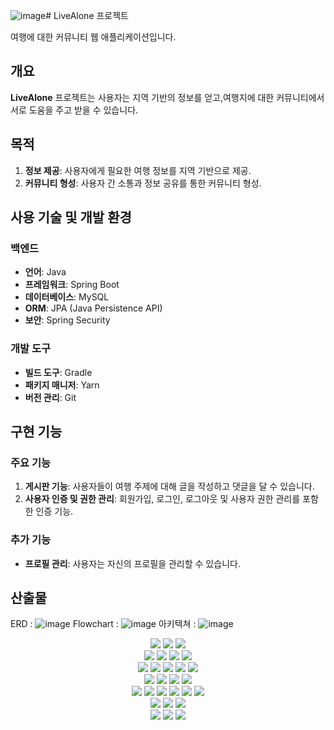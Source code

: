 ![image](https://github.com/dlaudfuf33/livealone/assets/100833610/efc9a037-799c-4e10-abaf-456c88babc92)# LiveAlone 프로젝트

여행에 대한 커뮤니티 웹 애플리케이션입니다.

## 개요

**LiveAlone** 프로젝트는 사용자는 지역 기반의 정보를 얻고,여행지에 대한 커뮤니티에서 서로 도움을 주고 받을 수 있습니다.

## 목적

1. **정보 제공**: 사용자에게 필요한 여행 정보를 지역 기반으로 제공.
2. **커뮤니티 형성**: 사용자 간 소통과 정보 공유를 통한 커뮤니티 형성.


## 사용 기술 및 개발 환경

### 백엔드
- **언어**: Java
- **프레임워크**: Spring Boot
- **데이터베이스**: MySQL
- **ORM**: JPA (Java Persistence API)
- **보안**: Spring Security

### 개발 도구
- **빌드 도구**: Gradle
- **패키지 매니저**: Yarn
- **버전 관리**: Git

## 구현 기능

### 주요 기능
1. **게시판 기능**: 사용자들이 여행 주제에 대해 글을 작성하고 댓글을 달 수 있습니다.
3. **사용자 인증 및 권한 관리**: 회원가입, 로그인, 로그아웃 및 사용자 권한 관리를 포함한 인증 기능.

### 추가 기능
- **프로필 관리**: 사용자는 자신의 프로필을 관리할 수 있습니다.


## 산출물
ERD :
![image](https://github.com/dlaudfuf33/livealone/assets/100833610/977990af-143e-4aec-bf0d-14e580d9eb95)
Flowchart : 
![image](https://github.com/dlaudfuf33/livealone/assets/100833610/3d095940-d7db-4073-a715-d66b65dd2e96)
아키텍쳐 : 
![image](https://github.com/dlaudfuf33/livealone/assets/100833610/a3ebae27-3df7-4bff-985f-6b2bacfdee3f)

      
<div align=center> 
  <img src="https://img.shields.io/badge/java-007396?style=for-the-badge&logo=java&logoColor=white"> 
  <img src="https://img.shields.io/badge/c++-00599C?style=for-the-badge&logo=c%2B%2B&logoColor=white">
  <img src="https://img.shields.io/badge/python-3776AB?style=for-the-badge&logo=python&logoColor=white"> 
  <br>
  
  <img src="https://img.shields.io/badge/html5-E34F26?style=for-the-badge&logo=html5&logoColor=white"> 
  <img src="https://img.shields.io/badge/css-1572B6?style=for-the-badge&logo=css3&logoColor=white"> 
  <img src="https://img.shields.io/badge/javascript-F7DF1E?style=for-the-badge&logo=javascript&logoColor=black"> 
  <img src="https://img.shields.io/badge/jquery-0769AD?style=for-the-badge&logo=jquery&logoColor=white">
  <br>
  
  <img src="https://img.shields.io/badge/oracle-F80000?style=for-the-badge&logo=oracle&logoColor=white"> 
  <img src="https://img.shields.io/badge/mysql-4479A1?style=for-the-badge&logo=mysql&logoColor=white"> 
  <img src="https://img.shields.io/badge/mariaDB-003545?style=for-the-badge&logo=mariaDB&logoColor=white"> 
  <img src="https://img.shields.io/badge/mongoDB-47A248?style=for-the-badge&logo=MongoDB&logoColor=white">
  <img src="https://img.shields.io/badge/firebase-FFCA28?style=for-the-badge&logo=firebase&logoColor=white">
  <br>
  
  <img src="https://img.shields.io/badge/react-61DAFB?style=for-the-badge&logo=react&logoColor=black"> 
  <img src="https://img.shields.io/badge/vue.js-4FC08D?style=for-the-badge&logo=vue.js&logoColor=white"> 
  <img src="https://img.shields.io/badge/angular.js-DD0031?style=for-the-badge&logo=angularjs&logoColor=white">
  <img src="https://img.shields.io/badge/node.js-339933?style=for-the-badge&logo=Node.js&logoColor=white">
  <br>
  
  <img src="https://img.shields.io/badge/spring-6DB33F?style=for-the-badge&logo=spring&logoColor=white"> 
  <img src="https://img.shields.io/badge/express-000000?style=for-the-badge&logo=express&logoColor=white">
  <img src="https://img.shields.io/badge/django-092E20?style=for-the-badge&logo=django&logoColor=white">
  <img src="https://img.shields.io/badge/flask-000000?style=for-the-badge&logo=flask&logoColor=white">
  <img src="https://img.shields.io/badge/flutter-02569B?style=for-the-badge&logo=flutter&logoColor=white">
  
  <img src="https://img.shields.io/badge/bootstrap-7952B3?style=for-the-badge&logo=bootstrap&logoColor=white">
  <br>

  <img src="https://img.shields.io/badge/linux-FCC624?style=for-the-badge&logo=linux&logoColor=black"> 
  <img src="https://img.shields.io/badge/amazonaws-232F3E?style=for-the-badge&logo=amazonaws&logoColor=white"> 
  <img src="https://img.shields.io/badge/apache tomcat-F8DC75?style=for-the-badge&logo=apachetomcat&logoColor=white">
  <br>
  
  <img src="https://img.shields.io/badge/github-181717?style=for-the-badge&logo=github&logoColor=white">
  <img src="https://img.shields.io/badge/git-F05032?style=for-the-badge&logo=git&logoColor=white">
  <img src="https://img.shields.io/badge/fontawesome-339AF0?style=for-the-badge&logo=fontawesome&logoColor=white">
  <br>
</div>

